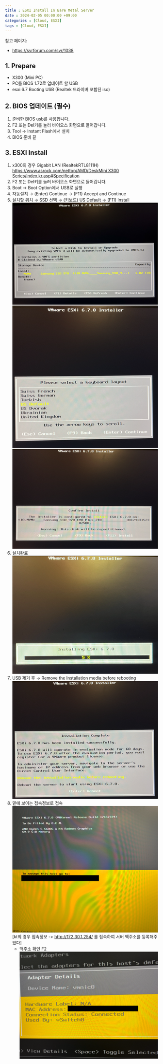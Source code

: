 ```yaml
---
title : ESXI Install In Bare Metal Server
date : 2024-02-05 00:00:00 +09:00
categories : [Cloud, ESXI]
tags : [Cloud, ESXI]
---
```


참고 페이지:
- https://svrforum.com/svr/1038

## 1. Prepare
- X300 (Mini PC)
- PC를 BIOS 1.72로 업데이트 할 USB
- esxi 6.7 Booting USB (Realtek 드라이버 포함된 iso)


## 2. BIOS 업데이트 (필수)
1. 준비한 BIOS usb를 사용합니다.
2. F2 또는 Del키를 눌러 바이오스 화면으로 들어갑니다.
3. Tool → Instant Flash에서 설치
4. BIOS 준비 끝

## 3. ESXI Install
1. x300의 경우 Gigabit LAN (RealtekRTL8111H)
   [https://www.asrock.com/nettop/AMD/DeskMini X300 Series/index.kr.asp#Specification](https://www.asrock.com/nettop/AMD/DeskMini%20X300%20Series/index.kr.asp#Specification)
2. F2 또는 Del키를 눌러 바이오스 화면으로 들어갑니다.
3. Boot → Boot Option에서 USB로 실행
4. 자동설치  → (Enter) Continue → (F11) Accept and Continue
5. 설치할 위치 → SSD 선택 → (키보드) US Default → (F11) Install
   ![img](../assets/img/blog/esxi-1.png)
   ![img](../assets/img/blog/esxi-2.png)
   ![img](../assets/img/blog/esxi-3.png)
5. 설치완료
   ![img](../assets/img/blog/esxi-4.png)
6. USB 제거 후 → Remove the Installation media before rebooting
   ![img](../assets/img/blog/esxi-5.png)
7. 밑에 보이는 접속정보로 접속
   ![img](../assets/img/blog/esxi-6.png)
   [kt의 경우 접속정보 -> http://172.30.1.254/ 롤 접속하여 서버 맥주소를 등록해주었다]
   - 맥주소 확인 F2
   ![img](../assets/img/blog/esxi-7.png)
